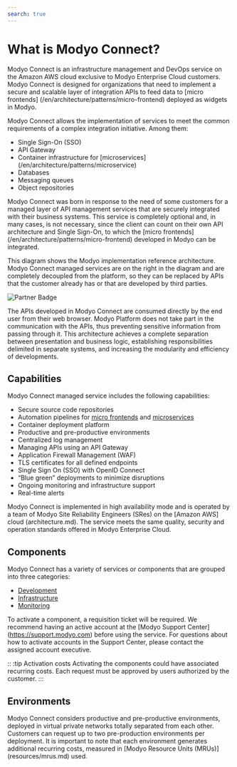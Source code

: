 ```yaml
---
search: true
---
```

# What is Modyo Connect?

Modyo Connect is an infrastructure management and DevOps service on the Amazon AWS cloud exclusive to Modyo Enterprise Cloud customers. Modyo Connect is designed for organizations that need to implement a secure and scalable layer of integration APIs to feed data to [micro frontends] (/en/architecture/patterns/micro-frontend) deployed as widgets in Modyo.

Modyo Connect allows the implementation of services to meet the common requirements of a complex integration initiative. Among them:

 - Single Sign-On (SSO)
 - API Gateway
- Container infrastructure for [microservices] (/en/architecture/patterns/microservice)
- Databases
- Messaging queues
- Object repositories


Modyo Connect was born in response to the need of some customers for a managed layer of API management services that are securely integrated with their business systems. This service is completely optional and, in many cases, is not necessary, since the client can count on their own API architecture and Single Sign-On, to which the [micro frontends] (/en/architecture/patterns/micro-frontend) developed in Modyo can be integrated.

This diagram shows the Modyo implementation reference architecture. Modyo Connect managed services are on the right in the diagram and are completely decoupled from the platform, so they can be replaced by APIs that the customer already has or that are developed by third parties.

<img src="/assets/img/infrastructure/reference_architecture.png" alt="Partner Badge" />

The APIs developed in Modyo Connect are consumed directly by the end user from their web browser. Modyo Platform does not take part in the communication with the APIs, thus preventing sensitive information from passing through it. This architecture achieves a complete separation between presentation and business logic, establishing responsibilities delimited in separate systems, and increasing the modularity and efficiency of developments.


## Capabilities

Modyo Connect managed service includes the following capabilities:

- Secure source code repositories
- Automation pipelines for [micro frontends](/en/architecture/patterns/micro-frontend) and [microservices](/en/architecture/patterns/microservice)
- Container deployment platform
- Productive and pre-productive environments
- Centralized log management
- Managing APIs using an API Gateway
- Application Firewall Management (WAF)
- TLS certificates for all defined endpoints
- Single Sign On (SSO) with OpenID Connect
- “Blue green” deployments to minimize disruptions
- Ongoing monitoring and infrastructure support
- Real-time alerts

Modyo Connect is implemented in high availability mode and is operated by a team of Modyo Site Reliability Engineers (SRes) on the [Amazon AWS] cloud (architecture.md). The service meets the same quality, security and operation standards offered in Modyo Enterprise Cloud.

## Components

Modyo Connect has a variety of services or components that are grouped into three categories:

- [Development](components/development.md)
- [Infrastructure](components/infrastructure.md)
- [Monitoring](components/monitoring.md)

To activate a component, a requisition ticket will be required. We recommend having an active account at the [Modyo Support Center] (https://support.modyo.com) before using the service. For questions about how to activate accounts in the Support Center, please contact the assigned account executive.

:: :tip Activation costs
Activating the components could have associated recurring costs. Each request must be approved by users authorized by the customer.
:::

## Environments

Modyo Connect considers productive and pre-productive environments, deployed in virtual private networks totally separated from each other. Customers can request up to two pre-production environments per deployment. It is important to note that each environment generates additional recurring costs, measured in [Modyo Resource Units (MRUs)] (resources/mrus.md) used.